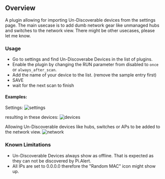 ## Overview

A plugin allowing for importing Un-Discoverable devices from the settings page.
The main usecase is to add dumb network gear like unmanaged hubs and switches to the network view.
There might be other usecases, please let me know.

### Usage

- Go to settings and find Un-Discoverabe Devices in the list of plugins.
- Enable the plugin by changing the RUN parameter from disabled to `once` or `always_after_scan`.
- Add the name of your device to the list. (remove the sample entry first)
- SAVE
- wait for the next scan to finish

#### Examples:
Settings:
![settings](https://github.com/Data-Monkey/Pi.Alert/assets/7224371/52883307-19a5-4602-b13a-9825461f6cc4)

resulting in these devices:
![devices](https://github.com/Data-Monkey/Pi.Alert/assets/7224371/9f7659e7-75a8-4ae9-9f5f-781bdbcbc949)

Allowing Un-Discoverable devices like hubs, switches or APs to be added to the network view.
![network](https://github.com/Data-Monkey/Pi.Alert/assets/7224371/b5ccc3b3-f5fd-4f5b-b0f0-e4e637c6da33)

### Known Limitations
 - Un-Discoverable Devices always show as offline. That is expected as they can not be discovered by Pi.Alert.
 - All IPs are set to 0.0.0.0 therefore the "Random MAC" icon might show up.
